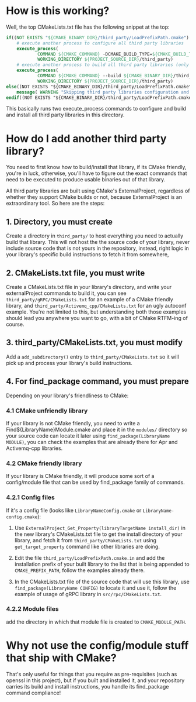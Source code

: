 # How is this working?

Well, the top CMakeLists.txt file has the following snippet at the top:

```cmake
if((NOT EXISTS "${CMAKE_BINARY_DIR}/third_party/LoadPrefixPath.cmake") OR ("${FORCE_THIRD_PARTY_BUILD}"))
    # execute another process to configure all third party libraries
    execute_process(
            COMMAND ${CMAKE_COMMAND} -DCMAKE_BUILD_TYPE=${CMAKE_BUILD_TYPE} -G ${CMAKE_GENERATOR} -H. -B${CMAKE_BINARY_DIR}/third_party
            WORKING_DIRECTORY ${PROJECT_SOURCE_DIR}/third_party)
    # execute another process to build all third party libraries (only if we don't have them!)
    execute_process(
            COMMAND ${CMAKE_COMMAND} --build ${CMAKE_BINARY_DIR}/third_party
            WORKING_DIRECTORY ${PROJECT_SOURCE_DIR}/third_party)
else((NOT EXISTS "${CMAKE_BINARY_DIR}/third_party/LoadPrefixPath.cmake") OR ("${FORCE_THIRD_PARTY_BUILD}"))
    message( WARNING "Skipping third party libraries configuration and build, check FORCE_THIRD_PARTY_BUILD in the root CMakeLists.txt if this isn't what you expect.")
endif((NOT EXISTS "${CMAKE_BINARY_DIR}/third_party/LoadPrefixPath.cmake") OR ("${FORCE_THIRD_PARTY_BUILD}"))
```

This basically runs two execute_process commands to configure and build and install all third party libraries in this
directory.


# How do I add another third party library?

You need to first know how to build/install that library, if its CMake friendly, you're in luck, otherwise, you'll have 
to figure out the exact commands that need to be executed to produce usable binaries out of that library.

All third party libraries are built using CMake's ExternalProject, regardless of whether they support CMake builds or
not, because ExternalProject is an extraordinary tool. So here are the steps:

## 1. Directory, you must create
Create a directory in `third_party/` to host everything you need to actually build that library. This will not host the
the source code of your library, never include source code that is not yours in the repository, instead, right logic in
your library's specific build instructions to fetch it from somewhere,

## 2. CMakeLists.txt file, you must write
Create a CMakeLists.txt file in your library's directory, and write your externalProject commands to build it, you
can see `third_party/gRPC/CMakeLists.txt` for an example of a CMake friendly library, and 
`third_party/Activemq_cpp/CMakeLists.txt` for an ugly autoconf example. You're not limited to this, but understanding 
both those examples should lead you anywhere you want to go, with a bit of CMake RTFM-ing of course.

## 3. third_party/CMakeLists.txt, you must modify

Add a `add_subdirectory()` entry to `third_party/CMakeLists.txt` so it will pick up and process your library's build 
instructions.

## 4. For find_package command, you must prepare

Depending on your library's friendliness to CMake:

### 4.1 CMake unfriendly library
 If your library is not CMake friendly, you need to write a Find${LibraryName}Module.cmake and place it in the 
`modules/` directory so your source code can locate it later using `find_package(LibraryName MODULE)`, you can check
the examples that are already there for Apr and Activemq-cpp libraries.

### 4.2 CMake friendly library
If your library is CMake friendly, it will produce some sort of a config/module file that can be used by
find_package family of commands.

### 4.2.1 Config files
If it's a config file (looks like `LibraryNameConfig.cmake` or `LibraryName-config.cmake`):
1. Use `ExternalProject_Get_Property(libraryTargetName install_dir)` in the new library's CMakeLists.txt file to get the
 install directory of your library, and fetch it from `third_party/CMakeLists.txt` using `get_target_property` 
 command like other libraries are doing.
         
2. Edit the file `third_party/LoadPrefixPath.cmake.in` and add the installation prefix of your built library to the 
list that is being appended to `CMAKE_PREFIX_PATH`, follow the examples already there.

3. In the CMakeLists.txt file of the source code that will use this library, use `find_package(LibraryName CONFIG)`
        to locate it and use it, follow the example of usage of gRPC library in `src/rpc/CMakeLists.txt`.
        
### 4.2.2 Module files
add the directory in which that module file is created to `CMAKE_MODULE_PATH`.


# Why not use the config/module stuff that ship with CMake?

That's only useful for things that you require as pre-requisites (such as openssl in this project), but if you built and
installed it, and your repository carries its build and install instructions, you handle its find_package command 
compliance!
        
